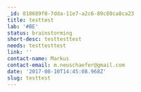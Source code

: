 ```yaml
---
_id: 818689f0-7dda-11e7-a2c6-89c80ca8ca23
title: testtest
lab: '#BE'
status: brainstorming
short-desc: testtesttest
needs: testtesttest
link: ''
contact-name: Markus
contact-email: m.neuschaefer@gmail.com
date: '2017-08-10T14:45:08.968Z'
slug: testtest
---
```


